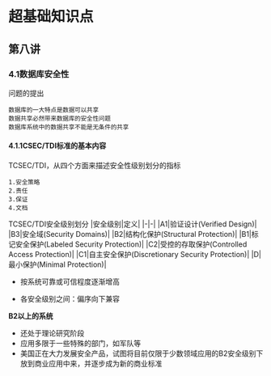 # 超基础知识点
## 第八讲
### 4.1数据库安全性
问题的提出
```
数据库的一大特点是数据可以共享
数据共享必然带来数据库的安全性问题
数据库系统中的数据共享不能是无条件的共享
```
 #### **4.1.1CSEC/TDI标准的基本内容**
TCSEC/TDI，从四个方面来描述安全性级别划分的指标
```
1.安全策略
2.责任
3.保证
4.文档
```
TCSEC/TDI安全级别划分
|安全级别|定义|
|-|-|
|A1|验证设计(Verified Design)|
|B3|安全域(Security Domains)|
|B2|结构化保护(Structural Protection)|
|B1|标记安全保护(Labeled Security Protection)|
|C2|受控的存取保护(Controlled Access Protection)|
|C1|自主安全保护(Discretionary Security Protection)|
|D|最小保护(Minimal Protection)|
- 按系统可靠或可信程度逐渐增高

- 各安全级别之间：偏序向下兼容

**B2以上的系统**

- 还处于理论研究阶段
- 应用多限于一些特殊的部门，如军队等
- 美国正在大力发展安全产品，试图将目前仅限于少数领域应用的B2安全级别下放到商业应用中来，并逐步成为新的商业标准